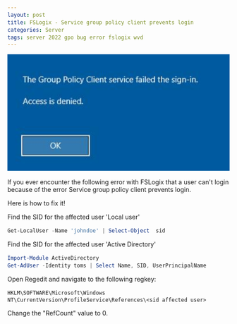```yaml
---
layout: post
title: FSLogix - Service group policy client prevents login
categories: Server
tags: server 2022 gpo bug error fslogix wvd
---
```



![Assign users](/assets/GrouppolicyClientServiceFailedTheSignIn/error.png)

If you ever encounter the following error with FSLogix that a user can't login because of the error Service group policy client prevents login.

Here is how to fix it!


Find the SID for the affected user 'Local user'

```powershell
Get-LocalUser -Name 'johndoe' | Select-Object  sid
```

Find the SID for the affected user 'Active Directory'

```powershell
Import-Module ActiveDirectory
Get-AdUser -Identity toms | Select Name, SID, UserPrincipalName
```

Open Regedit and navigate to the following regkey:

```
HKLM\SOFTWARE\Microsoft\Windows NT\CurrentVersion\ProfileService\References\<sid affected user>
```

Change the "RefCount" value to 0.


